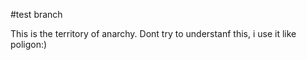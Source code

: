#test branch

This is the territory of anarchy.
Dont try to understanf this, i use it like poligon:)